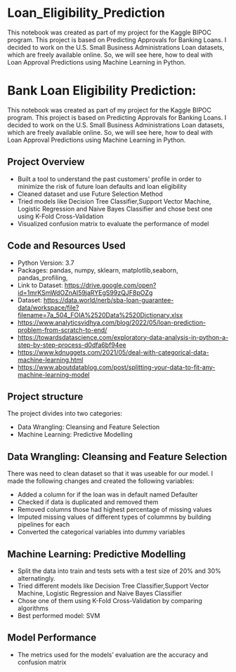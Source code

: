 # Loan_Eligibility_Prediction
 This notebook was created as part of my project for the Kaggle BIPOC program. This project is based on Predicting Approvals for Banking Loans. I decided to work on the U.S. Small Business Administrations Loan datasets, which are freely available online. So, we will see here, how to deal with Loan Approval Predictions using Machine Learning in Python.
# Bank Loan Eligibility Prediction:  
This notebook was created as part of my project for the Kaggle BIPOC program. This project is based on Predicting Approvals for Banking Loans. I decided to work on the U.S. Small Business Administrations Loan datasets, which are freely available online. So, we will see here, how to deal with Loan Approval Predictions using Machine Learning in Python.

## Project Overview 
* Built a tool to understand the past customers' profile in order to minimize the risk of future loan defaults and loan eligibility
* Cleaned dataset and use Future Selection Method
* Tried models like Decision Tree Classifier,Support Vector Machine, Logistic Regression and Naive Bayes Classifier and chose best one using K-Fold Cross-Validation
* Visualized confusion matrix to evaluate the performance of model

## Code and Resources Used
* Python Version: 3.7  
* Packages: pandas, numpy, sklearn, matplotlib,seaborn, pandas_profiling,
* Link to Dataset: https://drive.google.com/open?id=1mrKSmWdOZnAI59jaRYEgS99zQJF8pOZg
* Dataset: https://data.world/nerb/sba-loan-guarantee-data/workspace/file?filename=7a_504_FOIA%2520Data%2520Dictionary.xlsx
* https://www.analyticsvidhya.com/blog/2022/05/loan-prediction-problem-from-scratch-to-end/
* https://towardsdatascience.com/exploratory-data-analysis-in-python-a-step-by-step-process-d0dfa6bf94ee
* https://www.kdnuggets.com/2021/05/deal-with-categorical-data-machine-learning.html
* https://www.aboutdatablog.com/post/splitting-your-data-to-fit-any-machine-learning-model

## Project structure
The project divides into two categories:
* Data Wrangling: Cleansing and Feature Selection
* Machine Learning: Predictive Modelling

## Data Wrangling: Cleansing and Feature Selection
There was need to clean dataset so that it was useable for our model. I made the following changes and created the following variables:
* Added a column for if the loan was in default named Defaulter
* Checked if data is duplicated and removed them
* Removed columns those had highest percentage of missing values
* Imputed missing values of different types of colummns by building pipelines for each
* Converted the categorical variables into dummy variables

## Machine Learning: Predictive Modelling
* Split the data into train and tests sets with a test size of 20% and 30% alternatingly.
* Tried different models like Decision Tree Classifier,Support Vector Machine, Logistic Regression and Naive Bayes Classifier
* Chose one of them using K-Fold Cross-Validation by comparing algorithms
* Best performed model: SVM

## Model Performance
* The metrics used for the models’ evaluation are the accuracy and confusion matrix 

